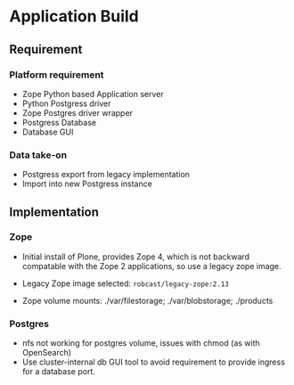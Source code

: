 # Application Build

## Requirement

### Platform requirement

- Zope Python based Application server
- Python Postgress driver
- Zope Postgres driver wrapper
- Postgress Database
- Database GUI

### Data take-on

- Postgress export from legacy implementation
- Import into new Postgress instance

## Implementation

### Zope

- Initial install of Plone, provides Zope 4, which is not backward compatable with the Zope 2 applications, so use a legacy zope image.
- Legacy Zope image selected: `robcast/legacy-zope:2.13`

- Zope volume mounts: ./var/filestorage; ./var/blobstorage; ./products

### Postgres

- nfs not working for postgres volume, issues with chmod (as with OpenSearch)
- Use cluster-internal db GUI tool to avoid requirement to provide ingress for a database port.
